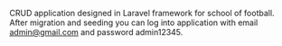 CRUD application designed in Laravel framework for school of football.
After migration and seeding you can log into application with email admin@gmail.com and password admin12345. 
